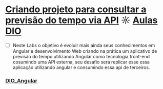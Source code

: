 # [Criando projeto para consultar a previsão do tempo via API](https://github.com/kakanew/DIO_Angular/tree/master/PROJETO_Consulta_Previsao_Tempo_API) ☼ [Aulas DIO](https://web.digitalinnovation.one/project/criando-projeto-para-consultar-a-previsao-do-tempo-via-api/learning/b3006cd0-6980-4dda-9760-7ff00e1ae13)

- [ ] Neste Labs o objetivo é evoluir mais ainda seus conhecimentos em Angular e desenvolvimento Web criando na prática um aplicativo de previsão do tempo utilizando Angular como tecnologia front-end cosumindo uma API externa, seu desafio será replicar esse essa aplicação utilizando angular e consumindo essa api de terceiros.

### [DIO_Angular](https://github.com/kakanew/DIO_Angular)
